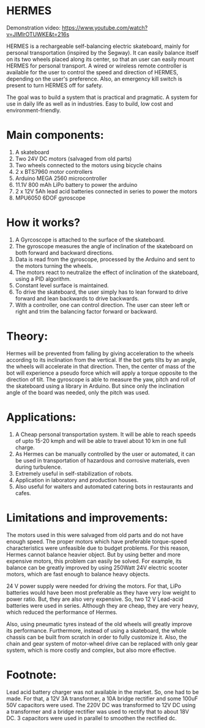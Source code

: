 # HERMES

Demonstration video: https://www.youtube.com/watch?v=JIMlrOTUWKE&t=216s

HERMES is a rechargeable self-balancing electric skateboard, mainly for personal transportation (inspired by the Segway). It can easily balance itself on its two wheels placed along its center, so that an user can easily mount HERMES for personal transport. A wired or wireless remote controller is available for the user to control the speed and direction of HERMES, depending on the user's preference. Also, an emergency kill switch is present to turn HERMES off for safety.

The goal was to build a system that is practical and pragmatic. A system for use in daily life as well as in industries. Easy to build, low cost and environment-friendly. 

# Main components:

1)  A skateboard
2)  Two 24V DC motors (salvaged from old parts)
3)  Two wheels connected to the motors using bicycle chains
4)  2 x BTS7960 motor controllers
5)  Arduino MEGA 2560 microcontroller  
6)  11.1V 800 mAh LiPo battery to power the arduino
7)  2 x 12V 5Ah lead acid batteries connected in series to power the motors
8)  MPU6050 6DOF gyroscope

# How it works?

1)  A Gyrcoscope is attached to the surface of the skateboard.
2)  The gyroscope measures the angle of inclination of the skateboard on both forward and backward directions.
3)  Data is read from the gyroscope, processed by the Arduino and sent to the motors turning the wheels.
4)  The motors react to neutralize the effect of inclination of the skateboard, using a PID algorithm.
5)  Constant level surface is maintained.
6)  To drive the skateboard, the user simply has to lean forward to drive forward and lean backwards to drive backwards.
7)  With a controller, one can control direction. The user can steer left or right and trim the balancing factor forward or backward.

# Theory:

Hermes will be prevented from falling by giving acceleration to the wheels according to its inclination from the vertical. If the bot gets tilts by an angle, the wheels will accelerate in that direction. Then, the center of mass of the bot will experience a pseudo force which will apply a torque opposite to the direction of tilt.
The gyroscope is able to measure the yaw, pitch and roll of the skateboard using a library in Arduino. But since only the inclination angle of the board was needed, only the pitch was used.

# Applications:

1)  A Cheap personal transportation system. It will be able to reach speeds of upto 15-20 kmph and will be able to travel about 10 km in one full charge. 
2)  As Hermes can be manually controlled by the user or automated, it can be used in transportation of hazardous and corrosive materials, even during turbulence. 
3)  Extremely useful in self-stabilization of robots.
4)  Application in laboratory and production houses.
5)  Also useful for waiters and automated catering bots in restaurants and cafes.

# Limitations and improvements:

The motors used in this were salvaged from old parts and do not have enough speed. The proper motors which have preferable torque-speed characteristics were unfeasible due to budget problems. For this reason, Hermes cannot balance heavier object. But by using better and more expensive motors, this problem can easily be solved. For example, its balance can be greatly improved by using 250Watt 24V electric scooter motors, which are fast enough to balance heavy objects.

24 V power supply were needed for driving the motors. For that, LiPo batteries would have been most preferable as they have very low weight to power ratio. But, they are also very expensive. So, two 12 V Lead-acid batteries were used in series. Although they are cheap, they are very heavy, which reduced the performance of Hermes.

Also, using pneumatic tyres instead of the old wheels will greatly improve its performance. Furthermore, instead of using a skateboard, the whole chassis can be built from scratch in order to fully customize it. Also, the chain and gear system of motor-wheel drive can be replaced with only gear system, which is more costly and complex, but also more effective.

# Footnote: 

Lead acid battery charger was not available in the market. So, one had to be made. For that, a 12V 3A transformer, a
10A bridge rectifier and some 100uF 50V capacitors were used. The 220V DC was transformed to 12V DC using a transformer and a bridge rectifier was used to rectify that to about 18V DC. 3 capacitors were used in parallel to smoothen the rectified dc. 
